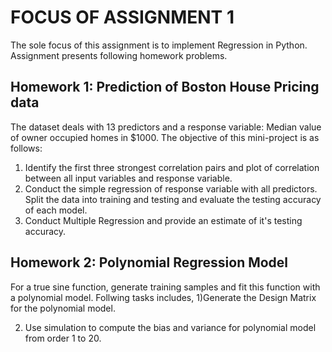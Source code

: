 # FOCUS OF ASSIGNMENT 1
The sole focus of this assignment is to implement Regression in Python. Assignment presents following homework problems.

## Homework 1: Prediction of Boston House Pricing data
The dataset deals with 13 predictors and a response variable: Median value of owner occupied homes in $1000.
The objective of this mini-project is as follows:
1) Identify the first three strongest correlation pairs and plot of correlation between all input variables and response variable.
2) Conduct the simple regression of response variable with all predictors. Split the data into training and testing and evaluate the testing accuracy of each model.
3) Conduct Multiple Regression and provide an estimate of it's testing accuracy.

## Homework 2: Polynomial Regression Model
For a true sine function, generate training samples and fit this function with a polynomial model. Follwing tasks includes,
1)Generate the Design Matrix for the polynomial model.

2) Use simulation to compute the bias and variance for polynomial model from order 1 to 20.

